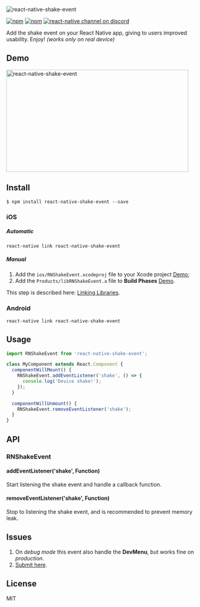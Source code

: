 ![react-native-shake-event](https://cdn.rawgit.com/jadsonlourenco/react-native-shake-event/master/media/promo.jpg)

[![npm](https://img.shields.io/npm/v/react-native-shake-event.svg)](https://www.npmjs.com/package/react-native-shake-event)
[![npm](https://img.shields.io/npm/dt/react-native-shake-event.svg)](https://www.npmjs.com/package/react-native-shake-event)
[![react-native channel on discord](https://img.shields.io/badge/discord-react--native%40reactiflux-738bd7.svg?style=flat-square)](https://discord.gg/0ZcbPKXt5bXsb3os)

Add the shake event on your React Native app, giving to users improved usability. Enjoy!
*(works only on real device)*

## Demo

<img src="https://cdn.rawgit.com/jadsonlourenco/react-native-shake-event/master/media/demo.gif" width="480" height="270" alt="react-native-shake-event">

## Install

```shell
$ npm install react-native-shake-event --save
```

### iOS

##### Automatic

`react-native link react-native-shake-event`

##### Manual

1. Add the `ios/RNShakeEvent.xcodeproj` file to your Xcode project [Demo](https://facebook.github.io/react-native/img/AddToLibraries.png);
2. Add the `Products/libRNShakeEvent.a` file to **Build Phases**  [Demo](https://facebook.github.io/react-native/img/AddToBuildPhases.png).

This step is described here: [Linking Libraries](https://facebook.github.io/react-native/docs/linking-libraries-ios.html#content).

### Android

`react-native link react-native-shake-event`

## Usage

```js
import RNShakeEvent from 'react-native-shake-event';

class MyComponent extends React.Component {
  componentWillMount() {
    RNShakeEvent.addEventListener('shake', () => {
      console.log('Device shake!');
    });
  }

  componentWillUnmount() {
    RNShakeEvent.removeEventListener('shake');
  }
}
```

## API

### RNShakeEvent

#### addEventListener('shake', Function)

Start listening the shake event and handle a callback function.

#### removeEventListener('shake', Function)

Stop to listening the shake event, and is recommended to prevent memory leak.

## Issues

1. On *debug mode* this event also handle the **DevMenu**, but works fine on *production*.
2. [Submit here](https://github.com/jadsonlourenco/react-native-shake-event/issues).

## License

MIT
